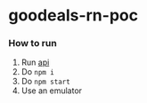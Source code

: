 # goodeals-rn-poc

### How to run
1. Run [api](https://github.com/murt0021/goodeals-api-poc)
2. Do `npm i`
3. Do `npm start`
4. Use an emulator